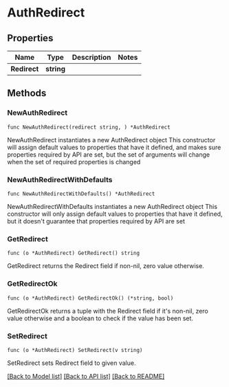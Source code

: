 # AuthRedirect

## Properties

Name | Type | Description | Notes
------------ | ------------- | ------------- | -------------
**Redirect** | **string** |  | 

## Methods

### NewAuthRedirect

`func NewAuthRedirect(redirect string, ) *AuthRedirect`

NewAuthRedirect instantiates a new AuthRedirect object
This constructor will assign default values to properties that have it defined,
and makes sure properties required by API are set, but the set of arguments
will change when the set of required properties is changed

### NewAuthRedirectWithDefaults

`func NewAuthRedirectWithDefaults() *AuthRedirect`

NewAuthRedirectWithDefaults instantiates a new AuthRedirect object
This constructor will only assign default values to properties that have it defined,
but it doesn't guarantee that properties required by API are set

### GetRedirect

`func (o *AuthRedirect) GetRedirect() string`

GetRedirect returns the Redirect field if non-nil, zero value otherwise.

### GetRedirectOk

`func (o *AuthRedirect) GetRedirectOk() (*string, bool)`

GetRedirectOk returns a tuple with the Redirect field if it's non-nil, zero value otherwise
and a boolean to check if the value has been set.

### SetRedirect

`func (o *AuthRedirect) SetRedirect(v string)`

SetRedirect sets Redirect field to given value.



[[Back to Model list]](../README.md#documentation-for-models) [[Back to API list]](../README.md#documentation-for-api-endpoints) [[Back to README]](../README.md)


